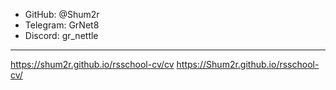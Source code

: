 - GitHub: @Shum2r
- Telegram: GrNet8
- Discord: gr_nettle
---
https://shum2r.github.io/rsschool-cv/cv
https://Shum2r.github.io/rsschool-cv/
